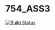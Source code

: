 # 754_ASS3

[![Build Status](https://travis-ci.com/iamkunalb/754_ASS3.svg?branch=master)](https://travis-ci.com/iamkunalb/754_ASS3)
